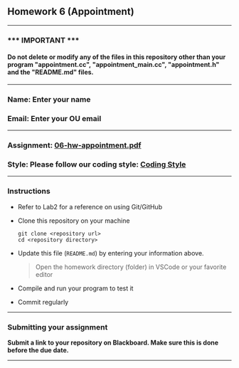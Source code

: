 ## Homework 6 (Appointment)


---
### *** IMPORTANT ***
#### Do not delete or modify any of the files in this repository other than your program "appointment.cc", "appointment_main.cc", "appointment.h" and the "README.md" files.

---

### Name: Enter your name

### Email: Enter your OU email

---

### Assignment: [06-hw-appointment.pdf](06-hw-appointment.pdf)

### Style: Please follow our coding style: [Coding Style](https://github.com/nasseef/cs2400/blob/master/docs/coding-style.md)

---

### Instructions

- Refer to Lab2 for a reference on using Git/GitHub
- Clone this repository on your machine

    ```console
    git clone <repository url>
    cd <repository directory>
    ```

- Update this file (`README.md`) by entering your information above.

    > Open the homework directory (folder) in VSCode or your favorite editor

- Compile and run your program to test it

- Commit regularly

---

### Submitting your assignment

**Submit a link to your repository on Blackboard. Make sure this is done before the due date.**

---
